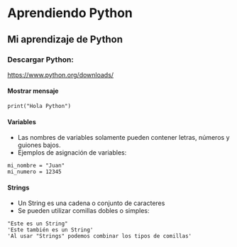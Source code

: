 # Aprendiendo Python
## Mi aprendizaje de Python

### Descargar Python:
https://www.python.org/downloads/

#### Mostrar mensaje
```
print("Hola Python")
```

#### Variables
- Las nombres de variables solamente pueden contener letras, números y guiones bajos.
- Ejemplos de asignación de variables:
```
mi_nombre = "Juan"
mi_numero = 12345
```
#### Strings
- Un String es una cadena o conjunto de caracteres
- Se pueden utilizar comillas dobles o simples:
```
"Este es un String"
'Este también es un String'
'Al usar "Strings" podemos combinar los tipos de comillas'
```

